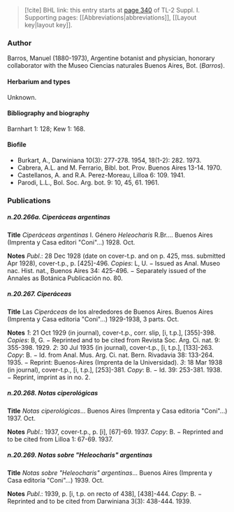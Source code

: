 > [!cite] BHL link: this entry starts at [page 340](https://www.biodiversitylibrary.org/item/103858#page/352/mode/1up) of TL-2 Suppl. I.
> Supporting pages: [[Abbreviations|abbreviations]], [[Layout key|layout key]].

### Author

Barros, Manuel (1880-1973), Argentine botanist and physician, honorary collaborator with the Museo Ciencias naturales Buenos Aires, Bot. (*Barros*).

#### Herbarium and types

Unknown.

#### Bibliography and biography

Barnhart 1: 128; Kew 1: 168.

#### Biofile

- Burkart, A., Darwiniana 10(3): 277-278. 1954, 18(1-2): 282. 1973.
- Cabrera, A.L. and M. Ferrario, Bibl. bot. Prov. Buenos Aires 13-14. 1970.
- Castellanos, A. and R.A. Perez-Moreau, Lilloa 6: 109. 1941.
- Parodi, L.L., Bol. Soc. Arg. bot. 9: 10, 45, 61. 1961.

### Publications

##### n.20.266a. Ciperáceas argentinas

**Title**
*Ciperáceas argentinas* I. Género *Heleocharis* R.Br.... Buenos Aires (Imprenta y Casa editori "Coni"...) 1928. Oct.

**Notes**
*Publ*.: 28 Dec 1928 (date on cover-t.p. and on p. 425, mss. submitted Apr 1928), cover-t.p., p. \[425\]-496. *Copies*: L, U. − Issued as Anal. Museo nac. Hist. nat., Buenos Aires 34: 425-496. − Separately issued of the Annales as Botánica Publicación no. 80.

##### n.20.267. Ciperáceas

**Title**
Las *Ciperáceas* de los alrededores de Buenos Aires. Buenos Aires (Imprenta y Casa editoria "Coni"...) 1929-1938, 3 parts. Oct.

**Notes**
*1*: 21 Oct 1929 (in journal), cover-t.p., corr. slip, \[i, t.p.\], \[355\]-398. *Copies*: B, G. − Reprinted and to be cited from Revista Soc. Arg. Ci. nat. 9: 355-398. 1929.
*2*: 30 Jul 1935 (in journal), cover-t.p., \[i, t.p.\], \[133\]-263. *Copy*: B. − Id. from Anal. Mus. Arg. Ci. nat. Bern. Rivadavia 38: 133-264. 1935. − Reprint: Buenos-Aires (Imprenta de la Universidad).
*3*: 18 Mar 1938 (in journal), cover-t.p., \[i, t.p.\], \[253\]-381. *Copy*: B. − Id. 39: 253-381. 1938. − Reprint, imprint as in no. 2.

##### n.20.268. Notas ciperológicas

**Title**
*Notas ciperológicas*... Buenos Aires (Imprenta y Casa editoria "Coni"...) 1937. Oct.

**Notes**
*Publ*.: 1937, cover-t.p., p. \[i\], \[67\]-69. 1937. *Copy*: B. − Reprinted and to be cited from Lilloa 1: 67-69. 1937.

##### n.20.269. Notas sobre "Heleocharis" argentinas

**Title**
*Notas sobre "Heleocharis" argentinas*... Buenos Aires (Imprenta y Casa editoria "Coni"...) 1939. Oct.

**Notes**
*Publ*.: 1939, p. \[i, t.p. on recto of 438\], \[438\]-444. *Copy*: B. − Reprinted and to be cited from Darwiniana 3(3): 438-444. 1939.

